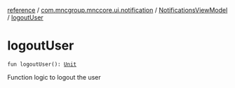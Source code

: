 [reference](../../index.md) / [com.mncgroup.mnccore.ui.notification](../index.md) / [NotificationsViewModel](index.md) / [logoutUser](./logout-user.md)

# logoutUser

`fun logoutUser(): `[`Unit`](https://kotlinlang.org/api/latest/jvm/stdlib/kotlin/-unit/index.html)

Function logic to logout the user

